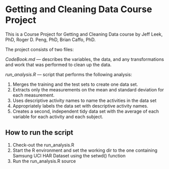 # Getting and Cleaning Data Course Project

This is a Course Project for Getting and Cleaning Data course by Jeff Leek, PhD, Roger D. Peng, PhD, Brian Caffo, PhD.

The project consists of two files:

*CodeBook.md* — describes the variables, the data, and any transformations and work that was performed to clean up the data.

*run_analysis.R* — script that performs the following analysis:

1. Merges the training and the test sets to create one data set.
2. Extracts only the measurements on the mean and standard deviation for each measurement. 
3. Uses descriptive activity names to name the activities in the data set
4. Appropriately labels the data set with descriptive activity names. 
5. Creates a second, independent tidy data set with the average of each variable for each activity and each subject. 

## How to run the script

1. Check-out the run_analysis.R
2. Start the R environment and set the working dir to the one containing Samsung UCI HAR Dataset using the setwd() function
3. Run the run_analysis.R source